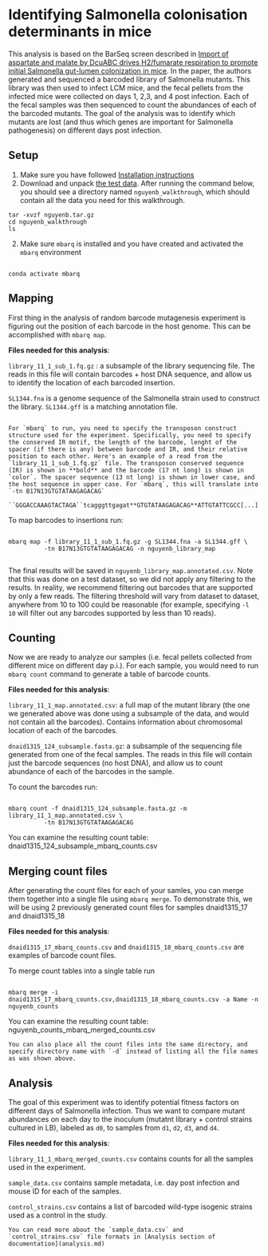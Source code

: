 # Identifying Salmonella colonisation determinants in mice

This analysis is based on the BarSeq screen described in [Import of aspartate and malate by DcuABC drives H2/fumarate respiration to promote initial Salmonella gut-lumen colonization in mice](https://doi.org/10.1016%2Fj.chom.2020.04.013).
In the paper, the authors generated and sequenced a barcoded library of Salmonella mutants. This library was then used to infect LCM mice, and the fecal pellets from the infected mice were collected on days 1, 2,3, and 4 post infection. Each of the fecal samples was then sequenced to count the abundances of each of the barcoded mutants. The goal of the analysis was to identify which mutants are lost (and thus which genes are important for Salmonella pathogenesis) on different days post infection. 



## Setup

1. Make sure you have followed [Installation instructions](install.md)
2. Download and unpack [the test data](walkthrough_downloads/nguyenb.tar.gz). After running the command below, you should see a directory named `nguyenb_walkthrough`, which should contain all the data you need for this walkthrough. 

```shell
tar -xvzf nguyenb.tar.gz
cd nguyenb_walkthrough
ls 
```


2. Make sure `mbarq` is installed and you have created and activated the `mbarq` environment

```shell

conda activate mbarq

```


## Mapping 

First thing in the analysis of random barcode mutagenesis experiment is figuring out the position of each barcode in the host genome. This can be accomplished with `mbarq map`.

**Files needed for this analysis**:

`library_11_1_sub_1.fq.gz` : a subsample of the library sequencing file. The reads in this file will contain barcodes + host DNA sequence, and allow us to identify the location of each barcoded insertion.

`SL1344.fna` is a genome sequence of the Salmonella strain used to construct the library. `SL1344.gff` is a matching annotation file. 

```{note}

For `mbarq` to run, you need to specify the transposon construct structure used for the experiment. Specifically, you need to specify the conserved IR motif, the length of the barcode, lenght of the spacer (if there is any) between barcode and IR, and their relative position to each other. Here's an example of a read from the `library_11_1_sub_1.fq.gz` file. The transposon conserved sequence (IR) is shown in **bold** and the barcode (17 nt long) is shown in `color`. The spacer sequence (13 nt long) is shown in lower case, and the host sequence in upper case. For `mbarq`, this will translate into `-tn B17N13GTGTATAAGAGACAG`

``GGGACCAAAGTACTAGA``tcagggttgagat**GTGTATAAGAGACAG**ATTGTATTCGCC[...]

```

To map barcodes to insertions run:

```shell

mbarq map -f library_11_1_sub_1.fq.gz -g SL1344.fna -a SL1344.gff \
          -tn B17N13GTGTATAAGAGACAG -n nguyenb_library_map
 
```

The final results will be saved in `nguyenb_library_map.annotated.csv`. Note that this was done on a test dataset, so we did not apply any filtering to the results. In reality, we recommend filtering out barcodes that are supported by only a few reads. The filtering threshold will vary from dataset to dataset, anywhere from 10 to 100 could be reasonable (for example, specifying `-l 10` will filter out any barcodes supported by less than 10 reads). 


## Counting

Now we are ready to analyze our samples (i.e. fecal pellets collected from different mice on different day p.i.). For each sample, you would need to run `mbarq count` command to generate a table of barcode counts.


**Files needed for this analysis**:

`library_11_1_map.annotated.csv`: a full map of the mutant library (the one we generated above was done using a subsample of the data, and would not contain all the barcodes). Contains information about chromosomal location of each of the barcodes.

`dnaid1315_124_subsample.fasta.gz`: a subsample of the sequencing file generated from one of the fecal samples. The reads in this file will contain just the barcode sequences (no host DNA), and allow us to count abundance of each of the barcodes in the sample.

To count the barcodes run:

```shell

mbarq count -f dnaid1315_124_subsample.fasta.gz -m library_11_1_map.annotated.csv \
          -tn B17N13GTGTATAAGAGACAG 

```

You can examine the resulting count table:  dnaid1315_124_subsample_mbarq_counts.csv


## Merging count files

After generating the count files for each of your samles, you can merge them together into a single file using `mbarq merge`. To demonstrate this, we will be using 2 previously generated count files for samples dnaid1315_17 and dnaid1315_18

**Files needed for this analysis**:

`dnaid1315_17_mbarq_counts.csv` and `dnaid1315_18_mbarq_counts.csv` are examples of barcode count files. 

To merge count tables into a single table run

```shell

mbarq merge -i dnaid1315_17_mbarq_counts.csv,dnaid1315_18_mbarq_counts.csv -a Name -n nguyenb_counts

```
You can examine the resulting count table:  nguyenb_counts_mbarq_merged_counts.csv


```{note}
You can also place all the count files into the same directory, and specify directory name with `-d` instead of listing all the file names as was shown above.

```


## Analysis

The goal of this experiment was to identify potential fitness factors on different days of Salmonella infection. Thus we want to compare mutant abundances on each day to the inoculum (mutatnt library + control strains cultured in LB), labeled as `d0`, to samples from `d1`, `d2`, `d3`, and `d4`.



**Files needed for this analysis**:

`library_11_1_mbarq_merged_counts.csv` contains counts for all the samples used in the experiment. 

`sample_data.csv` contains sample metadata, i.e. day post infection and mouse ID for each of the samples. 

`control_strains.csv` contains a list of barcoded wild-type isogenic strains used as a control in the study.


```{note}
You can read more about the `sample_data.csv` and `control_strains.csv` file formats in [Analysis section of documentation](analysis.md)

```


